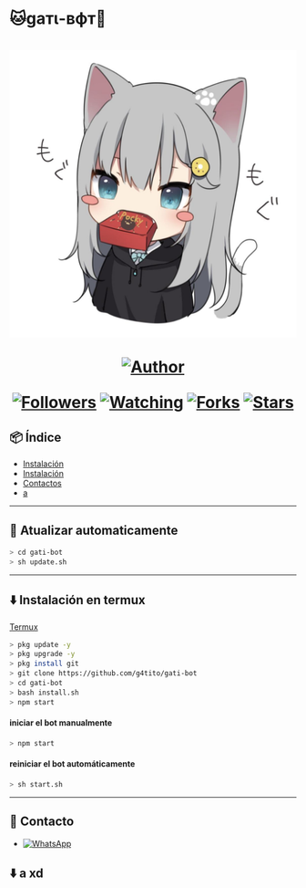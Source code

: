 # 🐱gaтι-вфт🤖
<h1 align="center">
    <p>
        <img src= "almacenamiento/imajenes/gati_2.jpg">
    </p>
    <p>
        <a href="https://github.com/g4tito"><img title="Author"    src="https://img.shields.io/badge/Author-gatito-purple.svg?style=for-the-badge&logo=github"></a>
    </p>
    <p>
        <a href="https://github.com/g4tito/followers"><img title="Followers" src="https://img.shields.io/github/followers/g4tito?color=blue&style=flat-square"></a>
        <a href="https://github.com/g4tito/gati-bot/watchers"><img title="Watching" src="https://img.shields.io/github/watchers/g4tito/gati-bot?label=Watchers&color=blue&style=flat-square"></a>
        <a href="https://github.com/g4tito/gati-bot/network/members"><img title="Forks" src="https://img.shields.io/github/forks/g4tito/gati-bot?color=blue&style=flat-square"></a>
        <a href="https://github.com/g4tito/gati-bot/stargazers/"><img title="Stars" src="https://img.shields.io/github/stars/g4tito/gati-bot?color=blue&style=flat-square"></a>
    </p>
</h1>

## 📦 Índice
- [Instalación](#⬇️-instalación-en-termux)
- [Instalación](#⬇️-instalación-en-termux)
- [Contactos](#🤝-contacto)
- [a](#⬇️a-xd)

---------
## 🔄 Atualizar automaticamente

```bash
> cd gati-bot
> sh update.sh
```

---------

## ⬇️ Instalación en termux

[Termux](https://play.google.com/store/apps/details?id=com.termux&hl=pt_BR&gl=US)

```bash
> pkg update -y
> pkg upgrade -y
> pkg install git
> git clone https://github.com/g4tito/gati-bot
> cd gati-bot
> bash install.sh
> npm start
```

#### iniciar el bot manualmente

```bash
> npm start
```

#### reiniciar el bot automáticamente

```bash
> sh start.sh
```

---------

## 🤝 Contacto

* <a href="https://chat.whatsapp.com/KLfjq8AK4Jz62Pqfz5sv0v"><img alt="WhatsApp" src="https://img.shields.io/badge/WhatsApp-25D366?style=for-the-badge&logo=whatsapp&logoColor=white"/></a>
## ⬇️ a xd
